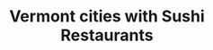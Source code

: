 ---
layout: state
title: Vermont cities with Sushi Restaurants
permalink: /vermont/
stateAbbr: VT
stateName: Vermont

---
